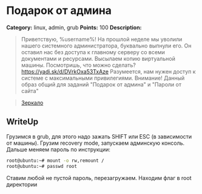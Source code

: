 # Подарок от админа


**Category:** linux, admin, grub
**Points:** 100
**Description:**

> Приветствую, %username%! На прошлой неделе мы уволили нашего системного администратора, буквально выпнули его. Он оставил нас без доступа к главному серверу со всеми документами и ресурсами. Высылаем копию виртуальной машины. Посмотришь, что можно сделать? 
> https://yadi.sk/d/DVrkOxa53TxAze
> Разумеется, нам нужен доступ к системе с максимальными привилегиями. 
> Внимание! Данный образ общий для заданий "Подарок от админа" и "Пароли от сайта"

> [Зеркало](https://yadi.sk/d/zpCvrGyy3UDpJb)

## WriteUp 

Грузимся в grub, для этого надо зажать SHIFT или ESC (в зависимости от машины). Грузим recovery mode, запускаем админскую консоль. Дальше меняем пароль по инструкции:
```bash
root@ubuntu:~# mount -o rw,remount /
root@ubuntu:~# passwd root
```
Ставим любой не пустой пароль, перезагружаем. Находим флаг в root директории
